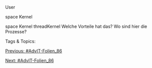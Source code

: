 User
space
Kernel
space Kernel threadKernel
Welche Vorteile hat das? Wo sind hier die Prozesse?

   Tags & Topics:
   

[Previous: #AdvIT-Folien_86](AdvIT-Folien_86.md)

[Next: #AdvIT-Folien_86](AdvIT-Folien_86.md)